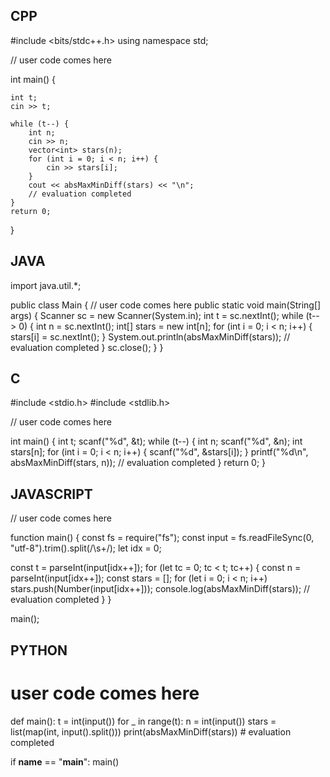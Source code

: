 ## CPP

#include <bits/stdc++.h>
using namespace std;

// user code comes here 

int main() {

    int t;
    cin >> t;

    while (t--) {
        int n;
        cin >> n;
        vector<int> stars(n);
        for (int i = 0; i < n; i++) {
            cin >> stars[i];
        }
        cout << absMaxMinDiff(stars) << "\n";
        // evaluation completed
    }
    return 0;
}


## JAVA

import java.util.*;

public class Main {
    // user code comes here
    public static void main(String[] args) {
        Scanner sc = new Scanner(System.in);
        int t = sc.nextInt();
        while (t-- > 0) {
            int n = sc.nextInt();
            int[] stars = new int[n];
            for (int i = 0; i < n; i++) {
                stars[i] = sc.nextInt();
            }
            System.out.println(absMaxMinDiff(stars));
            // evaluation completed
        }
        sc.close();
    }
}


## C

#include <stdio.h>
#include <stdlib.h>

// user code comes here

int main() {
    int t;
    scanf("%d", &t);
    while (t--) {
        int n;
        scanf("%d", &n);
        int stars[n];
        for (int i = 0; i < n; i++) {
            scanf("%d", &stars[i]);
        }
        printf("%d\n", absMaxMinDiff(stars, n));
        // evaluation completed
    }
    return 0;
}


## JAVASCRIPT

// user code comes here

function main() {
  const fs = require("fs");
  const input = fs.readFileSync(0, "utf-8").trim().split(/\s+/);
  let idx = 0;

  const t = parseInt(input[idx++]);
  for (let tc = 0; tc < t; tc++) {
    const n = parseInt(input[idx++]);
    const stars = [];
    for (let i = 0; i < n; i++) stars.push(Number(input[idx++]));
    console.log(absMaxMinDiff(stars));
    // evaluation completed
  }
}

main();


## PYTHON

# user code comes here

def main():
    t = int(input())
    for _ in range(t):
        n = int(input())
        stars = list(map(int, input().split()))
        print(absMaxMinDiff(stars))
        # evaluation completed

if __name__ == "__main__":
    main()
